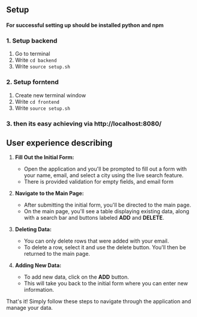 ## Setup

#### For successful setting up should be installed python and npm

### 1. Setup backend 
1. Go to terminal
2. Write `cd backend`
3. Write `source setup.sh`

### 2. Setup forntend 
1. Create new terminal window
2. Write `cd frontend`
3. Write `source setup.sh`

### 3. then its easy achieving via http://localhost:8080/

## User experience describing
1. **Fill Out the Initial Form:**
   - Open the application and you'll be prompted to fill out a form with your name, email, and select a city using the live search feature.
   - There is provided validation for empty fields, and email form 

2. **Navigate to the Main Page:**
   - After submitting the initial form, you'll be directed to the main page.
   - On the main page, you'll see a table displaying existing data, along with a search bar and buttons labeled **ADD** and **DELETE**.

3. **Deleting Data:**
   - You can only delete rows that were added with your email.
   - To delete a row, select it and use the delete button. You'll then be returned to the main page.

4. **Adding New Data:**
   - To add new data, click on the **ADD** button.
   - This will take you back to the initial form where you can enter new information.

That's it! Simply follow these steps to navigate through the application and manage your data.
